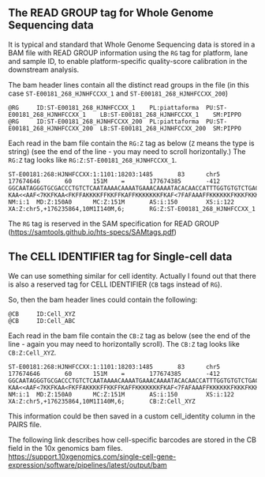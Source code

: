 
## The READ GROUP tag for Whole Genome Sequencing data

It is typical and standard that Whole Genome Sequencing data is stored in a BAM file with READ GROUP information using the `RG` tag for platform, lane and sample ID, to enable platform-specific quality-score calibration in the downstream analysis.

The bam header lines contain all the distinct read groups  in the file (in this case `ST-E00181_268_HJNHFCCXX_1` and  `ST-E00181_268_HJNHFCCXX_200`)

```
@RG     ID:ST-E00181_268_HJNHFCCXX_1    PL:piattaforma  PU:ST-E00181_268_HJNHFCCXX_1    LB:ST-E00181_268_HJNHFCCXX_1    SM:PIPPO
@RG     ID:ST-E00181_268_HJNHFCCXX_200  PL:piattaforma  PU:ST-E00181_268_HJNHFCCXX_200  LB:ST-E00181_268_HJNHFCCXX_200  SM:PIPPO
```

Each read in the bam file contain the `RG:Z` tag as below (`Z` means the type is string) (see the end of the line - you may need to scroll horizontally.) The `RG:Z` tag looks like `RG:Z:ST-E00181_268_HJNHFCCXX_1`.

```
ST-E00181:268:HJNHFCCXX:1:1101:18203:1485       83      chr5    177674646       60      151M    =       177674385       -412    GGCAATAGGGTGCGACCCTGTCTCAATAAAACAAAATGAAACAAAATACACAACCATTTGGTGTGTCTGACTACCTGCTTGCTGGAACACTGTCTTCTGTAGGTTTCTGTGATGCTGTGCTTCTCTCACCACTTTTTTTTTAGTCTCCTTN KAA<<AAF<7KKFKAA<FKFFAKKKKFFKKFFKAFFKKKKKKKFKAF<7FAFAAAFFKKKKKKFKKKFKKKKAFAAKAKAAFKKKKKKKKKAKKKKFFAFAKKKKKKKKKKKKKFKFFKFKKKKKKFFKF<KFKFKKKKKKKKKKKFFAA# NM:i:1  MD:Z:150A0      MC:Z:151M       AS:i:150        XS:i:122        XA:Z:chr5,+176235864,10M1I140M,6;       RG:Z:ST-E00181_268_HJNHFCCXX_1
```


The `RG` tag is reserved in the SAM specification for READ GROUP (https://samtools.github.io/hts-specs/SAMtags.pdf)


## The CELL IDENTIFIER tag for Single-cell data

We can use something similar for cell identity. Actually I found out that there is also a reserved tag for CELL IDENTIFIER (`CB` tags instead of `RG`).

So, then the bam header lines could contain the following:

```
@CB     ID:Cell_XYZ
@CB     ID:Cell_ABC
```

Each read in the bam file contain the `CB:Z` tag as below (see the end of the line - again you may need to horizontally scroll). The `CB:Z` tag looks like `CB:Z:Cell_XYZ`.

```
ST-E00181:268:HJNHFCCXX:1:1101:18203:1485       83      chr5    177674646       60      151M    =       177674385       -412    GGCAATAGGGTGCGACCCTGTCTCAATAAAACAAAATGAAACAAAATACACAACCATTTGGTGTGTCTGACTACCTGCTTGCTGGAACACTGTCTTCTGTAGGTTTCTGTGATGCTGTGCTTCTCTCACCACTTTTTTTTTAGTCTCCTTN KAA<<AAF<7KKFKAA<FKFFAKKKKFFKKFFKAFFKKKKKKKFKAF<7FAFAAAFFKKKKKKFKKKFKKKKAFAAKAKAAFKKKKKKKKKAKKKKFFAFAKKKKKKKKKKKKKFKFFKFKKKKKKFFKF<KFKFKKKKKKKKKKKFFAA# NM:i:1  MD:Z:150A0      MC:Z:151M       AS:i:150        XS:i:122        XA:Z:chr5,+176235864,10M1I140M,6;       CB:Z:Cell_XYZ
```

This information could be then saved in a custom cell_identity column in the PAIRS file.

The following link describes how cell-specific barcodes are stored in the CB field in the 10x genomics bam files.
https://support.10xgenomics.com/single-cell-gene-expression/software/pipelines/latest/output/bam


